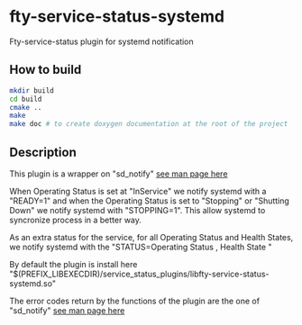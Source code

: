 # fty-service-status-systemd
Fty-service-status plugin for systemd notification

## How to build
```bash
mkdir build
cd build
cmake ..
make
make doc # to create doxygen documentation at the root of the project
```

## Description

This plugin is a wrapper on "sd_notify" [see man page here](https://www.freedesktop.org/software/systemd/man/sd_notify.html)

When Operating Status is set at "InService" we notify systemd with a "READY=1" and when the Operating Status is set to "Stopping" or "Shutting Down" we notify systemd with "STOPPING=1". This allow systemd to syncronize process in a better way.

As an extra status for the service, for all Operating Status and Health States, we notify systemd with the "STATUS=Operating Status <X>, Health State <Y>"

By default the plugin is install here "$(PREFIX_LIBEXECDIR)/service_status_plugins/libfty-service-status-systemd.so"

The error codes return by the functions of the plugin are the one of "sd_notify" [see man page here](https://www.freedesktop.org/software/systemd/man/sd_notify.html)
